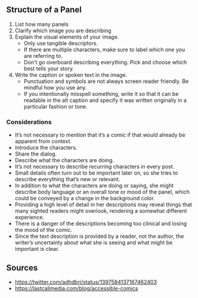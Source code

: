 ## Structure of a Panel

1. List how many panels
2. Clarify which image you are describing
3. Explain the visual elements of your image.
    - Only use tangible descriptors.
    - If there are multiple characters, make sure to label which one you are referring to.
    - Don't go overboard describing everything. Pick and choose which best tells your story.
4. Write the caption or spoken text in the image.
    - Punctuation and symbols are not always screen reader friendly. Be mindful how you use any.
    - If you intentionally misspell something, write it so that it can be readable in the alt caption and specify it was written originally in a particular fashion or tone.

### Considerations
- It’s not necessary to mention that it’s a comic if that would already be apparent from context.
- Introduce the characters.
- Share the dialog.
- Describe what the characters are doing.
- It’s not necessary to describe recurring characters in every post.
- Small details often turn out to be important later on, so she tries to describe everything that’s new or relevant.
- In addition to what the characters are doing or saying, she might describe body language or an overall tone or mood of the panel, which could be conveyed by a change in the background color.
- Providing a high level of detail in her descriptions may reveal things that many sighted readers might overlook, rendering a somewhat different experience.
- There is a danger of the descriptions becoming too clinical and losing the mood of the comic.
- Since the text description is provided by a reader, not the author, the writer’s uncertainty about what she is seeing and what might be important is clear.

## Sources
- https://twitter.com/adhdbri/status/1397584137167462403
- https://lastcallmedia.com/blog/accessible-comics
